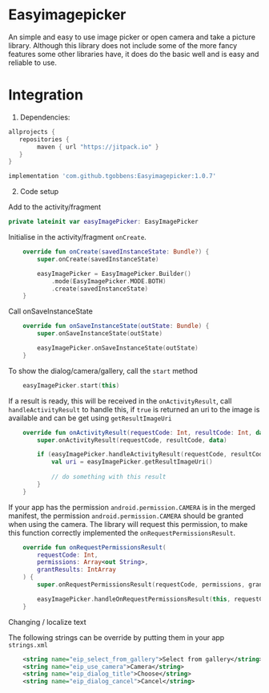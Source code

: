 # Easyimagepicker

An simple and easy to use image picker or open camera and take a picture library. Although this library
does not include some of the more fancy features some other libraries have, it does do the basic well 
and is easy and reliable to use.

# Integration

1. Dependencies:

```groovy
allprojects {
   repositories {
       	maven { url "https://jitpack.io" }
   }
}
```

```groovy
implementation 'com.github.tgobbens:Easyimagepicker:1.0.7'
```

2. Code setup

Add to the activity/fragment 

```kotlin
private lateinit var easyImagePicker: EasyImagePicker
```

Initialise in the activity/fragment `onCreate`.

```kotlin
    override fun onCreate(savedInstanceState: Bundle?) {
        super.onCreate(savedInstanceState)

        easyImagePicker = EasyImagePicker.Builder()
            .mode(EasyImagePicker.MODE.BOTH)
            .create(savedInstanceState)
    }
```

Call onSaveInstanceState

```kotlin
    override fun onSaveInstanceState(outState: Bundle) {
        super.onSaveInstanceState(outState)

        easyImagePicker.onSaveInstanceState(outState)
    }
```

To show the dialog/camera/gallery, call the `start` method 

```kotlin
    easyImagePicker.start(this)
```

If a result is ready, this will be received in the `onActivityResult`, call `handleActivityResult` to handle 
this, if `true` is returned an uri to the image is available and can be get using `getResultImageUri`

```kotlin
    override fun onActivityResult(requestCode: Int, resultCode: Int, data: Intent?) {
        super.onActivityResult(requestCode, resultCode, data)

        if (easyImagePicker.handleActivityResult(requestCode, resultCode, data, requireActivity())) {
            val uri = easyImagePicker.getResultImageUri()
        
            // do something with this result    
        }
    }
```

If your app has the permission `android.permission.CAMERA` is in the merged manifest, the permission 
`android.permission.CAMERA` should be granted when using the camera. The library will request this 
permission, to make this function correctly implemented the `onRequestPermissionsResult`.

```kotlin
    override fun onRequestPermissionsResult(
        requestCode: Int,
        permissions: Array<out String>,
        grantResults: IntArray
    ) {
        super.onRequestPermissionsResult(requestCode, permissions, grantResults)

        easyImagePicker.handleOnRequestPermissionsResult(this, requestCode, grantResults)
    }
```



Changing / localize text

The following strings can be override by putting them in your app `strings.xml`

```xml
    <string name="eip_select_from_gallery">Select from gallery</string>
    <string name="eip_use_camera">Camera</string>
    <string name="eip_dialog_title">Choose</string>
    <string name="eip_dialog_cancel">Cancel</string>
```
 

 